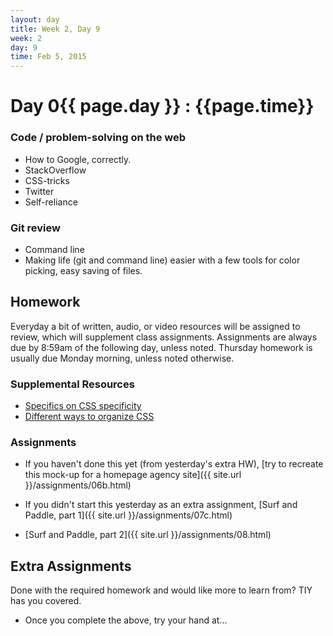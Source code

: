 ```yaml
---
layout: day
title: Week 2, Day 9
week: 2
day: 9
time: Feb 5, 2015
---
```


# Day 0{{ page.day }} : {{page.time}}

### Code / problem-solving on the web
* How to Google, correctly.
* StackOverflow
* CSS-tricks
* Twitter
* Self-reliance

### Git review
* Command line
* Making life (git and command line) easier with a few tools for color picking, easy saving of files.

## Homework
Everyday a bit of written, audio, or video resources will be assigned to review, which will supplement class assignments. Assignments are always due by 8:59am of the following day, unless noted. Thursday homework is usually due Monday morning, unless noted otherwise.

### Supplemental Resources
* [Specifics on CSS specificity](http://css-tricks.com/specifics-on-css-specificity/)
* [Different ways to organize CSS](http://mattstauffer.co/blog/organizing-css-oocss-smacss-and-bem)

### Assignments
* If you haven't done this yet (from yesterday's extra HW), [try to recreate this mock-up for a homepage agency site]({{ site.url }}/assignments/06b.html)

* If you didn't start this yesterday as an extra assignment, [Surf and Paddle, part 1]({{ site.url }}/assignments/07c.html)

* [Surf and Paddle, part 2]({{ site.url }}/assignments/08.html)

## Extra Assignments
Done with the required homework and would like more to learn from? TIY has you covered.

* Once you complete the above, try your hand at...

<!-- [Another "redlined" image to convert to Code]({{ site.url }}/assignments/0{{ page.day }}b.html) -->



